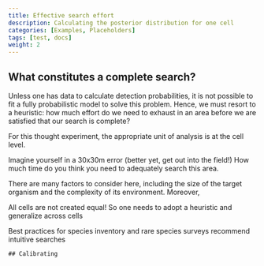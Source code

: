 ```yaml
---
title: Effective search effort
description: Calculating the posterior distribution for one cell
categories: [Examples, Placeholders]
tags: [test, docs]
weight: 2
---
```


## What constitutes a complete search?

Unless one has data to calculate detection probabilities, it is not possible
to fit a fully probabilistic model to solve this problem. Hence, we must resort
to a heuristic: how much effort do we need to exhaust in an area before we are satisfied
that our search is complete?

For this thought experiment, the appropriate unit of analysis is at the cell level.

Imagine yourself in a 30x30m error (better yet, get out into the field!)
How much time do you think you need to adequately search this area.

There are many factors to consider here, including the size of the target organism
and the complexity of its environment. Moreover,

All cells are not created equal! So one needs to adopt a heuristic and generalize
across cells

Best practices for species inventory and rare species surveys recommend 
intuitive searches




```
## Calibrating

```
